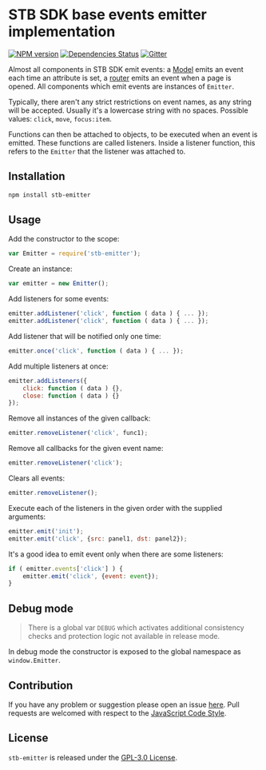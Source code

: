 STB SDK base events emitter implementation
==========================================

[![NPM version](https://img.shields.io/npm/v/stb-emitter.svg?style=flat-square)](https://www.npmjs.com/package/stb-emitter)
[![Dependencies Status](https://img.shields.io/david/stbsdk/emitter.svg?style=flat-square)](https://david-dm.org/stbsdk/emitter)
[![Gitter](https://img.shields.io/badge/gitter-join%20chat-blue.svg?style=flat-square)](https://gitter.im/DarkPark/stb)


Almost all components in STB SDK emit events: a [Model](https://github.com/stbsdk/model) emits an event each time an attribute is set, a [router](https://github.com/stbsdk/router) emits an event when a page is opened.
All components which emit events are instances of `Emitter`.

Typically, there aren't any strict restrictions on event names, as any string will be accepted. Usually it's a lowercase string with no spaces. Possible values: `click`, `move`, `focus:item`.

Functions can then be attached to objects, to be executed when an event is emitted. These functions are called listeners. Inside a listener function, this refers to the `Emitter` that the listener was attached to.


## Installation

```bash
npm install stb-emitter
```


## Usage

Add the constructor to the scope:

```js
var Emitter = require('stb-emitter');
```

Create an instance:

```js
var emitter = new Emitter();
```

Add listeners for some events:

```js
emitter.addListener('click', function ( data ) { ... });
emitter.addListener('click', function ( data ) { ... });
```

Add listener that will be notified only one time:

```js
emitter.once('click', function ( data ) { ... });
```

Add multiple listeners at once:

```js
emitter.addListeners({
    click: function ( data ) {},
    close: function ( data ) {}
});
```

Remove all instances of the given callback:

```js
emitter.removeListener('click', func1);
```

Remove all callbacks for the given event name:

```js
emitter.removeListener('click');
```

Clears all events:

```js
emitter.removeListener();
```

Execute each of the listeners in the given order with the supplied arguments:

```js
emitter.emit('init');
emitter.emit('click', {src: panel1, dst: panel2});
```

It's a good idea to emit event only when there are some listeners:

```js
if ( emitter.events['click'] ) {
    emitter.emit('click', {event: event});
}
```


## Debug mode

> There is a global var `DEBUG` which activates additional consistency checks and protection logic not available in release mode.

In debug mode the constructor is exposed to the global namespace as `window.Emitter`.


## Contribution

If you have any problem or suggestion please open an issue [here](https://github.com/stbsdk/emitter/issues).
Pull requests are welcomed with respect to the [JavaScript Code Style](https://github.com/DarkPark/jscs).


## License

`stb-emitter` is released under the [GPL-3.0 License](http://opensource.org/licenses/GPL-3.0).
